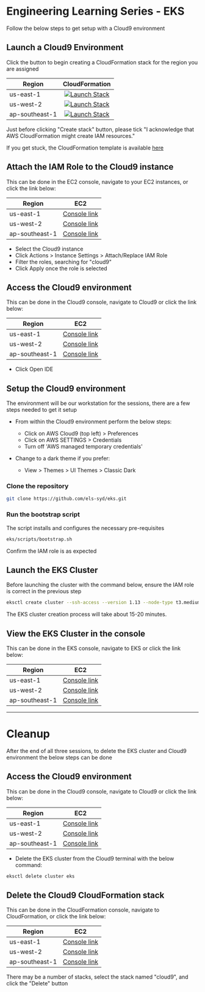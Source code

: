 # Engineering Learning Series - EKS

Follow the below steps to get setup with a Cloud9 environment

## Launch a Cloud9 Environment

Click the button to begin creating a CloudFormation stack for the region you are assigned

| Region          | CloudFormation     |
| --------------- |:------------------:|
| us-east-1       | [![Launch Stack](https://s3.amazonaws.com/cloudformation-examples/cloudformation-launch-stack.png)](https://console.aws.amazon.com/cloudformation/home?region=us-east-1#/stacks/new?stackName=cloud9&templateURL=https://els-syd-eks.s3-ap-southeast-1.amazonaws.com/cloud9-template.yml) |                    
| us-west-2       | [![Launch Stack](https://s3.amazonaws.com/cloudformation-examples/cloudformation-launch-stack.png)](https://console.aws.amazon.com/cloudformation/home?region=us-west-2#/stacks/new?stackName=cloud9&templateURL=https://els-syd-eks.s3-ap-southeast-1.amazonaws.com/cloud9-template.yml) |
| ap-southeast-1  | [![Launch Stack](https://s3.amazonaws.com/cloudformation-examples/cloudformation-launch-stack.png)](https://console.aws.amazon.com/cloudformation/home?region=ap-southeast-1#/stacks/new?stackName=cloud9&templateURL=https://els-syd-eks.s3-ap-southeast-1.amazonaws.com/cloud9-template.yml) |

Just before clicking "Create stack" button, please tick "I acknowledge that AWS CloudFormation might create IAM resources." 

If you get stuck, the CloudFormation template is available [here](https://els-syd-eks.s3-ap-southeast-1.amazonaws.com/cloud9-template.yml)

## Attach the IAM Role to the Cloud9 instance

This can be done in the EC2 console, navigate to your EC2 instances, or click the link below:

| Region          | EC2     |
| --------------- |:------------------:|
| us-east-1       | [Console link](https://us-east-1.console.aws.amazon.com/ec2/v2/home?region=us-east-1#Instances:tag:Name=cloud9;sort=instanceState) |
| us-west-2       | [Console link](https://us-west-2.console.aws.amazon.com/ec2/v2/home?region=us-west-2#Instances:tag:Name=cloud9;sort=instanceState) |
| ap-southeast-1  | [Console link](https://ap-southeast-1.console.aws.amazon.com/ec2/v2/home?region=ap-southeast-1#Instances:tag:Name=cloud9;sort=instanceState) |

 * Select the Cloud9 instance
 * Click Actions > Instance Settings > Attach/Replace IAM Role
 * Filter the roles, searching for "cloud9"
 * Click Apply once the role is selected

## Access the Cloud9 environment

This can be done in the Cloud9 console, navigate to Cloud9 or click the link below:

| Region          | EC2     |
| --------------- |:------------------:|
| us-east-1       | [Console link](https://us-east-1.console.aws.amazon.com/cloud9/home?region=us-east-1) |
| us-west-2       | [Console link](https://us-west-2.console.aws.amazon.com/cloud9/home?region=us-west-2) |
| ap-southeast-1  | [Console link](https://ap-southeast-1.console.aws.amazon.com/cloud9/home?region=ap-southeast-1) |

 * Click Open IDE

## Setup the Cloud9 environment

The environment will be our workstation for the sessions, there are a few steps needed to get it setup

* From within the Cloud9 environment perform the below steps:

  * Click on AWS Cloud9 (top left) > Preferences
  * Click on AWS SETTINGS > Credentials
  * Turn off 'AWS managed temporary credentials'

* Change to a dark theme if you prefer:

  * View > Themes > UI Themes > Classic Dark

### Clone the repository

```bash
git clone https://github.com/els-syd/eks.git
```

### Run the bootstrap script

The script installs and configures the necessary pre-requisites

```bash
eks/scripts/bootstrap.sh
```

Confirm the IAM role is as expected

## Launch the EKS Cluster

Before launching the cluster with the command below, ensure the IAM role is correct in the previous step

```bash
eksctl create cluster --ssh-access --version 1.13 --node-type t3.medium --name eks
```

The EKS cluster creation process will take about 15-20 minutes.

## View the EKS Cluster in the console

This can be done in the EKS console, navigate to EKS or click the link below:

| Region          | EC2     |
| --------------- |:------------------:|
| us-east-1       | [Console link](https://us-east-1.console.aws.amazon.com/eks/home?region=us-east-1#/clusters/eks) |
| us-west-2       | [Console link](https://us-west-2.console.aws.amazon.com/eks/home?region=us-west-2#/clusters/eks) |
| ap-southeast-1  | [Console link](https://ap-southeast-1.console.aws.amazon.com/eks/home?region=ap-southeast-1#/clusters/eks) |

---

# Cleanup

After the end of all three sessions, to delete the EKS cluster and Cloud9 environment the below steps can be done

## Access the Cloud9 environment

This can be done in the Cloud9 console, navigate to Cloud9 or click the link below:

| Region          | EC2     |
| --------------- |:------------------:|
| us-east-1       | [Console link](https://us-east-1.console.aws.amazon.com/cloud9/home?region=us-east-1) |
| us-west-2       | [Console link](https://us-west-2.console.aws.amazon.com/cloud9/home?region=us-west-2) |
| ap-southeast-1  | [Console link](https://ap-southeast-1.console.aws.amazon.com/cloud9/home?region=ap-southeast-1) |

* Delete the EKS cluster from the Cloud9 terminal with the below command:

```bash
eksctl delete cluster eks
```

## Delete the Cloud9 CloudFormation stack

This can be done in the CloudFormation console, navigate to CloudFormation, or click the link below:

| Region          | EC2     |
| --------------- |:------------------:|
| us-east-1       | [Console link](https://us-east-1.console.aws.amazon.com/cloudformation/home?region=us-east-1) |
| us-west-2       | [Console link](https://us-west-2.console.aws.amazon.com/cloudformation/home?region=us-west-2) |
| ap-southeast-1  | [Console link](https://ap-southeast-1.console.aws.amazon.com/cloudformation/home?region=ap-southeast-1) |

There may be a number of stacks, select the stack named "cloud9", and click the "Delete" button
